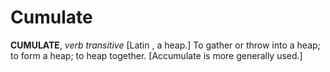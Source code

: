 # Cumulate

**CUMULATE**, _verb transitive_ \[Latin , a heap.\] To gather or throw into a heap; to form a heap; to heap together. \[Accumulate is more generally used.\]